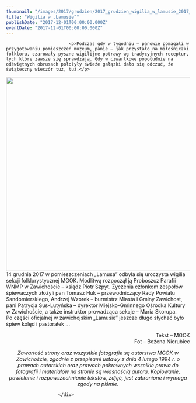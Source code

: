 ```yaml
---
thumbnail: "/images/2017/grudzien/2017_grudzien_wigilia_w_lamusie_2017_12_wigilia_w_lamusie_wigilia.jpg"
title: "Wigilia w „Lamusie”"
publishDate: "2017-12-01T00:00:00.000Z"
eventDate: "2017-12-01T00:00:00.000Z"
---
```


<div class="entry-content">
							
							<p>Podczas gdy w tygodniu – panowie pomagali w przygotowaniu pomieszczeń muzeum, panie – jak przystało na miłośniczki folkloru, czarowały pyszne wigilijne potrawy wg tradycyjnych receptur, tych które zawsze się sprawdzają. Gdy w czwartkowe popołudnie na odświętnych obrusach położyły świeże gałązki dało się odczuć, że świąteczny wieczór tuż, tuż.</p>
<p><img fetchpriority="high" decoding="async" class="aligncenter size-full wp-image-5480" src="/images/2017/grudzien/2017_grudzien_wigilia_w_lamusie_2017_12_wigilia_w_lamusie_wigilia.jpg" alt="" width="800" height="531" srcset="/images/2017/grudzien/2017_grudzien_wigilia_w_lamusie_2017_12_wigilia_w_lamusie_wigilia.jpg 800w, /images/2017/grudzien/wigilia-300x199.jpg 300w, /images/2017/grudzien/wigilia-768x510.jpg 768w" sizes="(max-width: 800px) 100vw, 800px"><br>
14 grudnia 2017 w pomieszczeniach „Lamusa” odbyła się uroczysta wigilia sekcji folklorystycznej MGOK. Modlitwą rozpoczął ją Proboszcz Parafii WNMP w Zawichoście – ksiądz Piotr Szpyt. Życzenia członkom zespołów śpiewaczych złożyli pan Tomasz Huk – przewodniczący Rady Powiatu Sandomierskiego, Andrzej Wzorek – burmistrz Miasta i Gminy Zawichost, pani Patrycja Sus-Lutyńska – dyrektor Miejsko-Gminnego Ośrodka Kultury w Zawichoście, a także instruktor prowadząca sekcje – Maria Skorupa.<br>
Po części oficjalnej w zawichojskim „Lamusie” jeszcze długo słychać było śpiew kolęd i pastorałek …</p>
<p style="text-align: right;">Tekst – MGOK<br>
Fot – Bożena Nierubiec</p>
<p style="text-align: center;"><em>Zawartość strony oraz wszystkie fotografie są autorstwa MGOK w Zawichoście, zgodnie z przepisami ustawy z dnia 4 lutego 1994 r. o prawach autorskich oraz prawach pokrewnych wszelkie prawa do fotografii i materiałów na stronie są własnością autora. Kopiowanie, powielanie i rozpowszechnianie tekstów, zdjęć, jest zabronione i wymaga zgody na piśmie.</em></p>
						
						</div>
